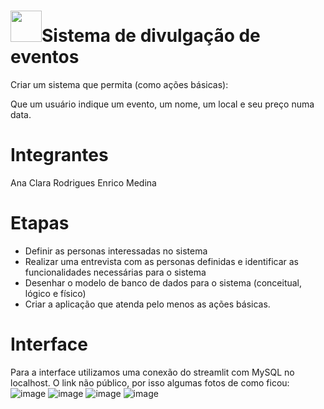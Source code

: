 # <img src ="https://github.com/anacgr05/PUCSP/assets/151938722/250308aa-8056-497f-9d86-38c77fc79974" width = "50" />Sistema de divulgação de eventos 

Criar um sistema que permita (como ações básicas): 

Que um usuário indique um evento, um nome, um local e seu preço numa data. 

# Integrantes
Ana Clara Rodrigues
Enrico Medina
 
# Etapas

- Definir as personas interessadas no sistema
- Realizar uma entrevista com as personas definidas  e identificar as funcionalidades necessárias para o sistema
- Desenhar o modelo de banco de dados para o sistema (conceitual, lógico e físico)
- Criar a aplicação que atenda pelo menos as ações básicas. 

# Interface
Para a interface utilizamos uma conexão do streamlit com MySQL no localhost.
O link não público, por isso algumas fotos de como ficou:
![image](https://github.com/anacgr05/PUCSP/assets/151938722/dfc18507-5185-4572-8dab-9f96f7c97641)
![image](https://github.com/anacgr05/PUCSP/assets/151938722/897e9f2e-d5c9-4728-97bb-6f551a3abd94)
![image](https://github.com/anacgr05/PUCSP/assets/151938722/52d53558-df1f-40ec-b091-55fcce24b51b)
![image](https://github.com/anacgr05/PUCSP/assets/151938722/52d27030-5b33-4611-a5fc-6b0da1877a9f)
